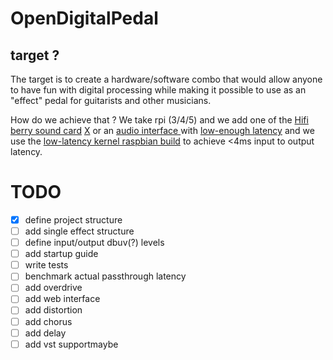 # OpenDigitalPedal

## target ?

The target is to create a hardware/software combo that would allow anyone to have fun with digital processing while making it possible to use as an "effect" pedal for guitarists and other musicians. 

How do we achieve that ? 
We take rpi (3/4/5) and we add one of the [Hifi berry sound card](https://www.hifiberry.com/shop/boards/hifiberry-dac-adc/) [X](https://www.hifiberry.com/docs/software/configuring-linux-3-18-x/) or an [audio interface ](https://focusrite.com/products/scarlett-2i2-3rd-gen) with [low-enough latency](https://symonics.com/tested-soundcards/) and we use the [low-latency kernel raspbian build](https://github.com/guysoft/RealtimePi) to achieve <4ms input to output latency. 

# TODO
- [X] define project structure
- [ ] add single effect structure
- [ ] define input/output dbuv(?) levels
- [ ] add startup guide
- [ ] write tests
- [ ] benchmark actual passthrough latency
- [ ] add overdrive
- [ ] add web interface
- [ ] add distortion
- [ ] add chorus
- [ ] add delay
- [ ] add vst supportmaybe
